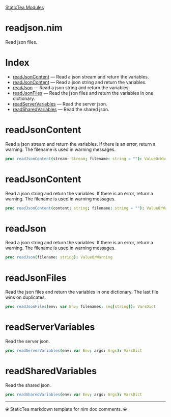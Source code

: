 [StaticTea Modules](/)

# readjson.nim

Read json files.

# Index

* [readJsonContent](#user-content-a0) &mdash; Read a json stream and return the variables.
* [readJsonContent](#user-content-a1) &mdash; Read a json string and return the variables.
* [readJson](#user-content-a2) &mdash; Read a json string and return the variables.
* [readJsonFiles](#user-content-a3) &mdash; Read the json files and return the variables in one dictionary.
* [readServerVariables](#user-content-a4) &mdash; Read the server json.
* [readSharedVariables](#user-content-a5) &mdash; Read the shared json.

# <a id="a0"></a>readJsonContent

Read a json stream and return the variables.  If there is an error, return a warning. The filename is used in warning messages.

```nim
proc readJsonContent(stream: Stream; filename: string = ""): ValueOrWarning
```


# <a id="a1"></a>readJsonContent

Read a json string and return the variables.  If there is an error, return a warning. The filename is used in warning messages.

```nim
proc readJsonContent(content: string; filename: string = ""): ValueOrWarning
```


# <a id="a2"></a>readJson

Read a json string and return the variables.  If there is an error, return a warning. The filename is used in warning messages.

```nim
proc readJson(filename: string): ValueOrWarning
```


# <a id="a3"></a>readJsonFiles

Read the json files and return the variables in one dictionary. The last file wins on duplicates.

```nim
proc readJsonFiles(env: var Env; filenames: seq[string]): VarsDict
```


# <a id="a4"></a>readServerVariables

Read the server json.

```nim
proc readServerVariables(env: var Env; args: Args): VarsDict
```


# <a id="a5"></a>readSharedVariables

Read the shared json.

```nim
proc readSharedVariables(env: var Env; args: Args): VarsDict
```



---
⦿ StaticTea markdown template for nim doc comments. ⦿
